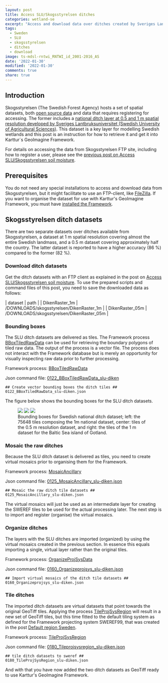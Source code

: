 ```yaml
---
layout: post
title: Access SLU/Skogsstyrelsen ditches
categories: wetland-se
excerpt: "Access and download data over ditches created by Sveriges Lantbruksuniversitet (SLU) and available from Skogsstyrelsen."
tags:
  - Sweden
  - SLU
  - skogsstyrelsen
  - ditches
  - download
image: ts-mdsl-rntwi_RNTWI_id_2001-2016_AS
date: '2022-01-30'
modified: '2022-01-30'
comments: true
share: true
---
```


## Introduction

Skogsstyrelsen (The Swedish Forest Agency) hosts a set of spatial datasets, both [open source data](https://www.skogsstyrelsen.se/sjalvservice/karttjanster/geodatatjanster/oppna-data/) and data that requires registering for accessing. The former includes a [national ditch layer at 0.5 and 1 m spatial resolution developed by Sveriges Lantbruksuniversitet (Swedish University of Agricultural Sciences)](https://www.slu.se/institutioner/skogens-ekologi-skotsel/forskning2/dikeskartor/om-dikeskartorna/). This dataset is a key layer for modelling Swedish wetlands and this post is an instruction for how to retrieve it and get it into Karttur´s GeoImagine Framework.

For details on accessing the data from Skogsstyrelsen FTP site, including how to register a user, please see the [previous post on Access SLU/Skogsstyrelsen soil moisture](../wetland-se_download-skogsstyrelsen-sm/).

## Prerequisites

You do not need any special installations to access and download data from Skogsstyrelsen, but it might facilitate to use an FTP-client, like [FileZilla](https://filezilla-project.org). If you want to organise the dataset for use with Karttur's GeoImagine Framework, you must have [installed the Framework](https://karttur.github.io/geoimagine03-docs-main/).

## Skogsstyrelsen ditch datasets

There are two separate datasets over ditches available from Skogsstyrelsen, a dataset at 1 m spatial resolution covering almost the entire Swedish landmass, and a 0.5 m dataset covering approximately half the country. The latter dataset is reported to have a higher accuracy (86 %) compared to the former (82 %).

### Download ditch datasets

Get the ditch datasets with an FTP client as explained in the post on [Access SLU/Skogsstyrelsen soil moisture](../wetland-se_download-skogsstyrelsen-sm-sm/). To use the prepared scripts and command files of this post, you need to save the downloaded data as follows:

| dataset | path |
| DikenRaster_1m | /DOWNLOADS/skogsstyrelsen/DikenRaster_1m |
| DikenRaster_05m | /DOWNLOADS/skogsstyrelsen/DikenRaster_05m |

### Bounding boxes

The SLU ditch datasets are delivered as tiles. The Framework process [<span class='process'>BBoxTiledRawData</span>](https://karttur.github.io/geoimagine03-docs-procpack/subprocess/subprocid-BBoxTiledRawData/) can be used for retrieving the boundary polygons of tiled raw data. The output of the process is a vector file.
The process does not interact with the Framework database but is merely an opportunity for visually inspecting raw data prior to further processing.

Framework process: [BBoxTiledRawData](https://karttur.github.io/geoimagine03-docs-procpack/subprocess/subprocid-BBoxTiledRawData/)

Json command file: [0122_BBoxTiledRawData_slu-diken](https://karttur.github.io/geoimagine03-proj-wetland-se-json/sewetland/projects-0122_BBoxTiledRawData_slu-diken.json/)

```
## Create vector bounding boxes the ditch tiles ##
0122_BBoxTiledRawData_slu-diken.json
```

The figure below shows the bounding boxes for the SLU ditch datasets.

<figure class="third">
<img src="../../images/bboxtiles_slu-ditches-1m_se.png">
<img src="../../images/bboxtiles_slu-ditches-05m_se.png">
<img src="../../images/bboxtiles_slu-ditches_gotland.png">
<figcaption> Bounding boxes for Swedish national ditch dataset; left: the 75648 tiles composing the 1m national dataset, center: tiles of  the 0.5 m resolution dataset, and right: the tiles of the 1 m dataset for the Baltic Sea island of Gotland.</figcaption>
</figure>

### Mosaic the raw ditches

Because the SLU ditch dataset is delivered as tiles, you need to create virtual mosaics prior to organising them for the Framework.

Framework process: [MosaicAncillary](https://karttur.github.io/geoimagine03-docs-procpack/subprocess/subprocid-MosaicAncillary/)

Json command file: [0125_MosaicAncillary_slu-diken.json](https://karttur.github.io/geoimagine03-proj-wetland-se-json/sewetland/projects-0125_MosaicAncillary_slu-diken/)

```
## Mosaic the raw ditch tile datasets ##
0125_MosaicAncillary_slu-diken.json
```

The virtual mosaics will just be used as an intermediate layer for creating the SWEREF tiles to be used for the actual processing later. The next step is to import and register (organise) the virtual mosaics.

### Organize ditches

The layers with the SLU ditches are imported (organized) by using the virtual mosaics created in the previous section. In essence this equals importing a single, virtual layer rather than the original tiles.

Framework process: [OrganizeProjSysData](https://karttur.github.io/geoimagine03-docs-procpack/subprocess/subprocid-OrganizeProjSysData/)

Json command file: [0160_Organizeprojsys_slu-diken.json](https://karttur.github.io/geoimagine03-proj-wetland-se-json/sewetland/projects-0160_Organizeprojsys_slu-diken/)

```
## Import virtual mosaics of the ditch tile datasets ##
0160_Organizeprojsys_slu-diken.json
```

### Tile ditches

The imported ditch datasets are virtual datasets that point towards the original GeoTiff tiles. Applying the process [<span class='process'>TileProjSysRegion</span>](https://karttur.github.io/geoimagine03-docs-procpack/subprocess/subprocid-TileProjSysRegion/) will result in a new set of GeoTiff tiles, but this time fitted to the default tiling system as defined for the Framework projecting system SWEREF99, that was created in the post [Default region Sweden](../wetland-se_defregion).

Framework process: [TileProjSysRegion](https://karttur.github.io/geoimagine03-docs-procpack/subprocess/subprocid-TileProjSysRegion/)

Json command file: [0180_Tileprojsysregion_slu-diken.json](https://karttur.github.io/geoimagine03-proj-wetland-se-json/sewetland/projects-0180_TileProjSysRegion_slu-diken/)

```
## tile ditch datasets to sweref ##
0180_TileProjSysRegion_slu-diken.json
```

And with that you have now added the two ditch datasets as GeoTiff ready to use Karttur's GeoImagine Framework.
